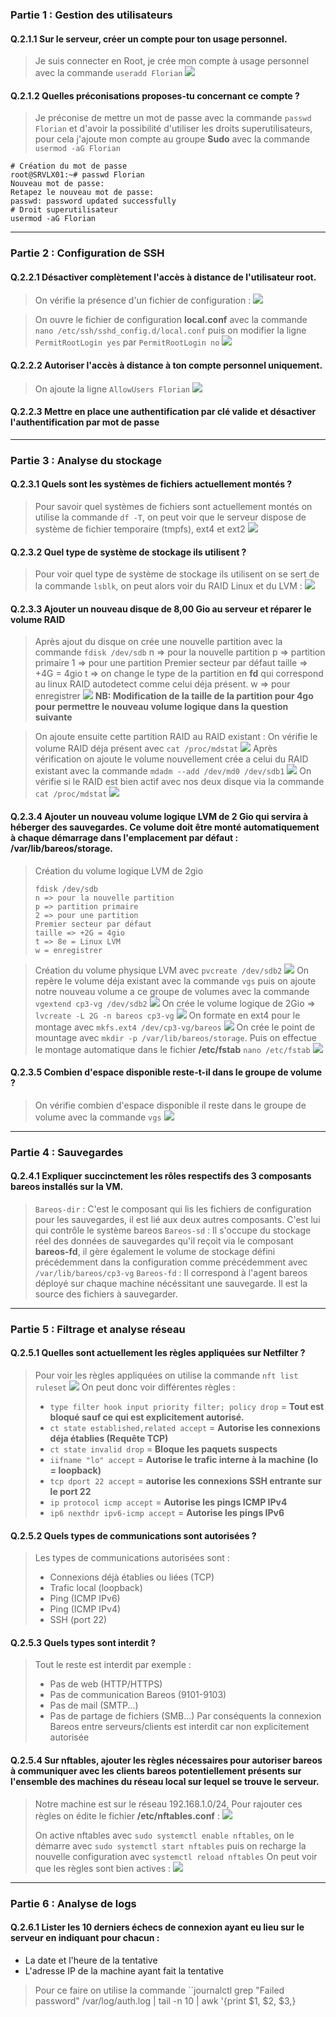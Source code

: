 ### Partie 1 : Gestion des utilisateurs


#### Q.2.1.1 Sur le serveur, créer un compte pour ton usage personnel.
> Je suis connecter en Root, je crée mon compte à usage personnel avec la commande ``useradd Florian``
> ![](/Ressources/Checkpoint3_Exercice2/Create_User.png)


#### Q.2.1.2 Quelles préconisations proposes-tu concernant ce compte ?
> Je préconise de mettre un mot de passe avec la commande ``passwd Florian`` et d'avoir la possibilité d'utiliser les droits superutilisateurs, pour cela j'ajoute mon compte au groupe **Sudo** avec la commande ``usermod -aG Florian``
```
# Création du mot de passe
root@SRVLX01:~# passwd Florian
Nouveau mot de passe:
Retapez le nouveau mot de passe:
passwd: password updated successfully
# Droit superutilisateur
usermod -aG Florian
```

--------

### Partie 2 : Configuration de SSH


#### Q.2.2.1 Désactiver complètement l'accès à distance de l'utilisateur root.
> On vérifie la présence d'un fichier de configuration :
> ![](/Ressources/Checkpoint3_Exercice2/Local_conf_modif.png)

> On ouvre le fichier de configuration **local.conf** avec la commande ``nano /etc/ssh/sshd_config.d/local.conf`` puis on modifier la ligne ``PermitRootLogin yes`` par ``PermitRootLogin no`` 
> ![](/Ressources/Checkpoint3_Exercice2/Local_conf_modif.png)

#### Q.2.2.2 Autoriser l'accès à distance à ton compte personnel uniquement.
> On ajoute la ligne ``AllowUsers Florian``
> ![](/Ressources/Checkpoint3_Exercice2/AllowUsers.png)

#### Q.2.2.3 Mettre en place une authentification par clé valide et désactiver l'authentification par mot de passe

---------

### Partie 3 : Analyse du stockage

#### Q.2.3.1 Quels sont les systèmes de fichiers actuellement montés ?
> Pour savoir quel systèmes de fichiers sont actuellement montés on utilise la commande ``df -T``, on peut voir que le serveur dispose de système de fichier temporaire (tmpfs), ext4 et ext2
> ![](/Ressources/Checkpoint3_Exercice2/Systeme_fichier.png)

#### Q.2.3.2 Quel type de système de stockage ils utilisent ?
> Pour voir quel type de système de stockage ils utilisent on se sert de la commande ``lsblk``, on peut alors voir du RAID Linux et du LVM :
> ![](/Ressources/Checkpoint3_Exercice2/Systeme_stockage.png)

#### Q.2.3.3 Ajouter un nouveau disque de 8,00 Gio au serveur et réparer le volume RAID
> Après ajout du disque on crée une nouvelle partition avec la commande ``fdisk /dev/sdb``
> n => pour la nouvelle partition
> p => partition primaire
> 1 => pour une partition
> Premier secteur par défaut
> taille => +4G = 4gio
> t => on change le type de la partition en **fd** qui correspond au linux RAID autodetect comme celui déja présent.
> w => pour enregistrer
> ![](/Ressources/Checkpoint3_Exercice2/Ajout_partition.png)
**NB: Modification de la taille de la partition pour 4go pour permettre le nouveau volume logique dans la question suivante**


> On ajoute ensuite cette partition RAID au RAID existant :
> On vérifie le volume RAID déja présent avec ``cat /proc/mdstat``
> ![](/Ressources/Checkpoint3_Exercice2/Vérification_Raid.png)
> Après vérification on ajoute le volume nouvellement crée a celui du RAID existant avec la commande ``mdadm --add /dev/md0 /dev/sdb1``
> ![](/Ressources/Checkpoint3_Exercice2/RaidToRaid.png)
> On vérifie si le RAID est bien actif avec nos deux disque via la commande ``cat /proc/mdstat``
> ![](/Ressources/Checkpoint3_Exercice2/RaidOn.png)


#### Q.2.3.4 Ajouter un nouveau volume logique LVM de 2 Gio qui servira à héberger des sauvegardes. Ce volume doit être monté automatiquement à chaque démarrage dans l'emplacement par défaut : /var/lib/bareos/storage.
> Création du volume logique LVM de 2gio
> ```
> fdisk /dev/sdb
> n => pour la nouvelle partition
> p => partition primaire
> 2 => pour une partition
> Premier secteur par défaut
> taille => +2G = 4gio
> t => 8e = Linux LVM
> w = enregistrer
> ```


> Création du volume physique LVM avec ``pvcreate /dev/sdb2``
> ![](/Ressources/Checkpoint3_Exercice2/LVM_Create.png)
> On repère le volume déja existant avec la commande ``vgs`` puis on ajoute notre nouveau volume a ce groupe de volumes avec la commande ``vgextend cp3-vg /dev/sdb2``
> ![](/Ressources/Checkpoint3_Exercice2/Group_Volume.png)
> On crée le volume logique de 2Gio => ``lvcreate -L 2G -n bareos cp3-vg``
> ![](/Ressources/Checkpoint3_Exercice2/Volume_Bareos.png)
> On formate en ext4 pour le montage avec ``mkfs.ext4 /dev/cp3-vg/bareos``
> ![](/Ressources/Checkpoint3_Exercice2/Formatage_ext4.png)
> On crée le point de mountage avec ``mkdir -p /var/lib/bareos/storage``. Puis on effectue le montage automatique dans le fichier **/etc/fstab** 
``nano /etc/fstab``
> ![](/Ressources/Checkpoint3_Exercice2/Modification_fstab.png)


#### Q.2.3.5 Combien d'espace disponible reste-t-il dans le groupe de volume ?
> On vérifie combien d'espace disponible il reste dans le groupe de volume avec la commande ``vgs``
> ![](/Ressources/Checkpoint3_Exercice2/Volume_restant.png)

------


### Partie 4 : Sauvegardes

#### Q.2.4.1 Expliquer succinctement les rôles respectifs des 3 composants bareos installés sur la VM.
> ``Bareos-dir`` : C'est le composant qui lis les fichiers de configuration pour les sauvegardes, il est lié aux deux autres composants. C'est lui qui contrôle le système bareos
> ``Bareos-sd`` : Il s'occupe du stockage réel des données de sauvegardes qu'il reçoit via le composant **bareos-fd**, il gère également le volume de stockage défini précédemment dans la configuration comme précédemment avec ``/var/lib/bareos/cp3-vg``
> ``Bareos-fd`` : Il correspond à l'agent bareos déployé sur chaque machine nécéssitant une sauvegarde. Il est la source des fichiers à sauvegarder.


------


### Partie 5 : Filtrage et analyse réseau

#### Q.2.5.1 Quelles sont actuellement les règles appliquées sur Netfilter ?

> Pour voir les règles appliquées on utilise la commande ``nft list ruleset``
> ![](/Ressources/Checkpoint3_Exercice2/Netfilter_list.png)
> On peut donc voir différentes règles :
> - ``type filter hook input priority filter; policy drop`` = **Tout est bloqué sauf ce qui est explicitement autorisé.**
> - ``ct state established,related accept`` = **Autorise les connexions déja établies (Requête TCP)**
> - ``ct state invalid drop`` = **Bloque les paquets suspects**
> - ``iifname "lo" accept`` = **Autorise le trafic interne à la machine (lo = loopback)**
> - ``tcp dport 22 accept`` = **autorise les connexions SSH entrante sur le port 22**
> - ``ip protocol icmp accept`` = **Autorise les pings ICMP IPv4**
> - ``ip6 nexthdr ipv6-icmp accept`` = **Autorise les pings IPv6**

#### Q.2.5.2 Quels types de communications sont autorisées ?
> Les types de communications autorisées sont :
> - Connexions déjà établies ou liées (TCP)
> - Trafic local (loopback)
> - Ping (ICMP IPv6)
> - Ping (ICMP IPv4)
> - SSH (port 22)
#### Q.2.5.3 Quels types sont interdit ?

> Tout le reste est interdit par exemple :
> - Pas de web (HTTP/HTTPS)
> - Pas de communication Bareos (9101-9103)
> - Pas de mail (SMTP...)
> - Pas de partage de fichiers (SMB...)
> Par conséquents la connexion Bareos entre serveurs/clients est interdit car non explicitement autorisée



#### Q.2.5.4 Sur nftables, ajouter les règles nécessaires pour autoriser bareos à communiquer avec les clients bareos potentiellement présents sur l'ensemble des machines du réseau local sur lequel se trouve le serveur.

> Notre machine est sur le réseau 192.168.1.0/24, Pour rajouter ces règles on édite le fichier **/etc/nftables.conf** :
> ![](/Ressources/Checkpoint3_Exercice2/Edit_nftables.conf.png)
> 
> On active nftables avec ``sudo systemctl enable nftables``, on le démarre avec ``sudo systemctl start nftables`` puis on recharge la nouvelle configuration avec ``systemctl reload nftables`` 
> On peut voir que les règles sont bien actives :
> ![](/Ressources/Checkpoint3_Exercice2/Règles_Bareos.png)

------


### Partie 6 : Analyse de logs

#### Q.2.6.1 Lister les 10 derniers échecs de connexion ayant eu lieu sur le serveur en indiquant pour chacun :
- La date et l'heure de la tentative
- L'adresse IP de la machine ayant fait la tentative

> Pour ce faire on utilise la commande ``journalctl grep "Failed password" /var/log/auth.log | tail -n 10 | awk '{print $1, $2, $3,}
